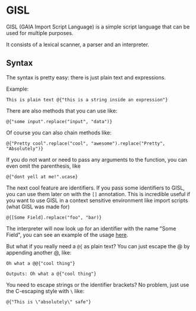 GISL
===================

GISL (GAIA Import Script Language) is a simple script language that can be used for multiple purposes.

It consists of a lexical scanner, a parser and an interpreter.

Syntax
-------------------

The syntax is pretty easy: there is just plain text and expressions.

Example:

    This is plain text @{"this is a string inside an expression"}

There are also methods that you can use like:

    @{"some input".replace("input", "data")}

Of course you can also chain methods like:

    @{"Pretty cool".replace("cool", "awesome").replace("Pretty", "Absolutely")}

If you do not want or need to pass any arguments to the function, you can even omit the parenthesis, like

    @{"dont yell at me!".ucase}

The next cool feature are identifiers. If you pass some identifiers to GISL, you can use them later on with the `[]` annotation.
This is incredible useful if you want to use GISL in a context sensitive environment like import scripts (what GISL was made for)

    @{[Some Field].replace("foo", "bar)}

The interpreter will now look up for an identifier with the name "Some Field", you can see an example of the usage [here](example/gisl.php).

But what if you really need a `@{` as plain text? You can just escape the @ by appending another @, like:

    Oh what a @@{"cool thing"}

    Outputs: Oh what a @{"cool thing"}

You need to escape strings or the identifier brackets? No problem, just use the C-escaping style with `\` like:

    @{"This is \"absolutely\" safe"}
